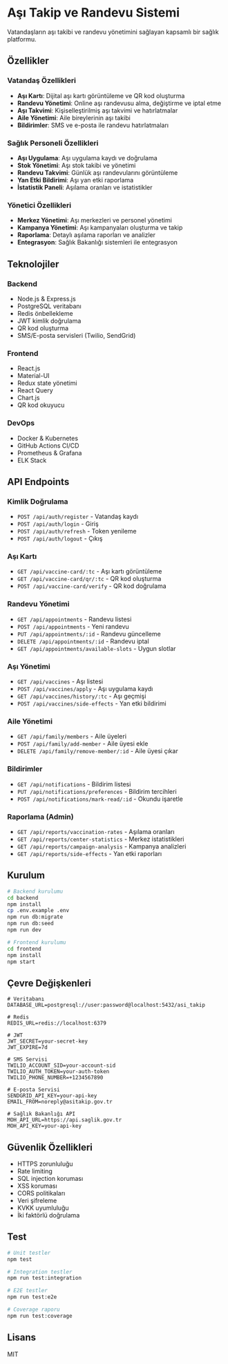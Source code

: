 # Aşı Takip ve Randevu Sistemi

Vatandaşların aşı takibi ve randevu yönetimini sağlayan kapsamlı bir sağlık platformu.

## Özellikler

### Vatandaş Özellikleri
- **Aşı Kartı**: Dijital aşı kartı görüntüleme ve QR kod oluşturma
- **Randevu Yönetimi**: Online aşı randevusu alma, değiştirme ve iptal etme
- **Aşı Takvimi**: Kişiselleştirilmiş aşı takvimi ve hatırlatmalar
- **Aile Yönetimi**: Aile bireylerinin aşı takibi
- **Bildirimler**: SMS ve e-posta ile randevu hatırlatmaları

### Sağlık Personeli Özellikleri
- **Aşı Uygulama**: Aşı uygulama kaydı ve doğrulama
- **Stok Yönetimi**: Aşı stok takibi ve yönetimi
- **Randevu Takvimi**: Günlük aşı randevularını görüntüleme
- **Yan Etki Bildirimi**: Aşı yan etki raporlama
- **İstatistik Paneli**: Aşılama oranları ve istatistikler

### Yönetici Özellikleri
- **Merkez Yönetimi**: Aşı merkezleri ve personel yönetimi
- **Kampanya Yönetimi**: Aşı kampanyaları oluşturma ve takip
- **Raporlama**: Detaylı aşılama raporları ve analizler
- **Entegrasyon**: Sağlık Bakanlığı sistemleri ile entegrasyon

## Teknolojiler

### Backend
- Node.js & Express.js
- PostgreSQL veritabanı
- Redis önbellekleme
- JWT kimlik doğrulama
- QR kod oluşturma
- SMS/E-posta servisleri (Twilio, SendGrid)

### Frontend
- React.js
- Material-UI
- Redux state yönetimi
- React Query
- Chart.js
- QR kod okuyucu

### DevOps
- Docker & Kubernetes
- GitHub Actions CI/CD
- Prometheus & Grafana
- ELK Stack

## API Endpoints

### Kimlik Doğrulama
- `POST /api/auth/register` - Vatandaş kaydı
- `POST /api/auth/login` - Giriş
- `POST /api/auth/refresh` - Token yenileme
- `POST /api/auth/logout` - Çıkış

### Aşı Kartı
- `GET /api/vaccine-card/:tc` - Aşı kartı görüntüleme
- `GET /api/vaccine-card/qr/:tc` - QR kod oluşturma
- `POST /api/vaccine-card/verify` - QR kod doğrulama

### Randevu Yönetimi
- `GET /api/appointments` - Randevu listesi
- `POST /api/appointments` - Yeni randevu
- `PUT /api/appointments/:id` - Randevu güncelleme
- `DELETE /api/appointments/:id` - Randevu iptal
- `GET /api/appointments/available-slots` - Uygun slotlar

### Aşı Yönetimi
- `GET /api/vaccines` - Aşı listesi
- `POST /api/vaccines/apply` - Aşı uygulama kaydı
- `GET /api/vaccines/history/:tc` - Aşı geçmişi
- `POST /api/vaccines/side-effects` - Yan etki bildirimi

### Aile Yönetimi
- `GET /api/family/members` - Aile üyeleri
- `POST /api/family/add-member` - Aile üyesi ekle
- `DELETE /api/family/remove-member/:id` - Aile üyesi çıkar

### Bildirimler
- `GET /api/notifications` - Bildirim listesi
- `PUT /api/notifications/preferences` - Bildirim tercihleri
- `POST /api/notifications/mark-read/:id` - Okundu işaretle

### Raporlama (Admin)
- `GET /api/reports/vaccination-rates` - Aşılama oranları
- `GET /api/reports/center-statistics` - Merkez istatistikleri
- `GET /api/reports/campaign-analysis` - Kampanya analizleri
- `GET /api/reports/side-effects` - Yan etki raporları

## Kurulum

```bash
# Backend kurulumu
cd backend
npm install
cp .env.example .env
npm run db:migrate
npm run db:seed
npm run dev

# Frontend kurulumu
cd frontend
npm install
npm start
```

## Çevre Değişkenleri

```env
# Veritabanı
DATABASE_URL=postgresql://user:password@localhost:5432/asi_takip

# Redis
REDIS_URL=redis://localhost:6379

# JWT
JWT_SECRET=your-secret-key
JWT_EXPIRE=7d

# SMS Servisi
TWILIO_ACCOUNT_SID=your-account-sid
TWILIO_AUTH_TOKEN=your-auth-token
TWILIO_PHONE_NUMBER=+1234567890

# E-posta Servisi
SENDGRID_API_KEY=your-api-key
EMAIL_FROM=noreply@asitakip.gov.tr

# Sağlık Bakanlığı API
MOH_API_URL=https://api.saglik.gov.tr
MOH_API_KEY=your-api-key
```

## Güvenlik Özellikleri

- HTTPS zorunluluğu
- Rate limiting
- SQL injection koruması
- XSS koruması
- CORS politikaları
- Veri şifreleme
- KVKK uyumluluğu
- İki faktörlü doğrulama

## Test

```bash
# Unit testler
npm test

# Integration testler
npm run test:integration

# E2E testler
npm run test:e2e

# Coverage raporu
npm run test:coverage
```

## Lisans

MIT